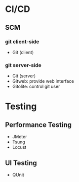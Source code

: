 # CI/CD
## SCM
### git client-side
- Git (client)
### git server-side
- Git (server)
- Gitweb: provide web interface
- Gitolite: control git user

# Testing
## Performance Testing
- JMeter
- Tsung
- Locust

## UI Testing
- QUnit

